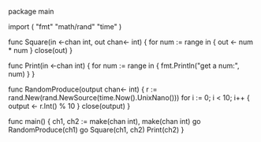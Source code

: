 package main

import (
	"fmt"
	"math/rand"
	"time"
)

func Square(in <-chan int, out chan<- int) {
	for num := range in {
		out <- num * num
	}
	close(out)
}

func Print(in <-chan int) {
	for num := range in {
		fmt.Println("get a num:", num)
	}
}

func RandomProduce(output chan<- int) {
	r := rand.New(rand.NewSource(time.Now().UnixNano()))
	for i := 0; i < 10; i++ {
		output <- r.Int() % 10
	}
	close(output)
}

func main() {
	ch1, ch2 := make(chan int), make(chan int)
	go RandomProduce(ch1)
	go Square(ch1, ch2)
	Print(ch2)
}
